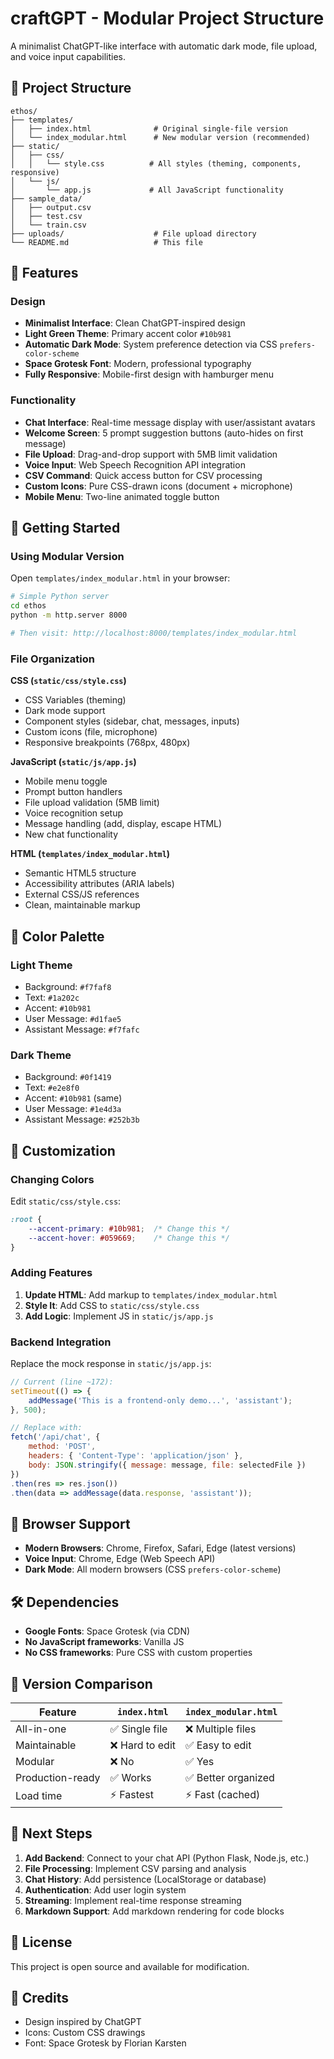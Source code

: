# craftGPT - Modular Project Structure

A minimalist ChatGPT-like interface with automatic dark mode, file upload, and voice input capabilities.

## 📁 Project Structure

```
ethos/
├── templates/
│   ├── index.html              # Original single-file version
│   └── index_modular.html      # New modular version (recommended)
├── static/
│   ├── css/
│   │   └── style.css          # All styles (theming, components, responsive)
│   └── js/
│       └── app.js             # All JavaScript functionality
├── sample_data/
│   ├── output.csv
│   ├── test.csv
│   └── train.csv
├── uploads/                    # File upload directory
└── README.md                   # This file
```

## 🎨 Features

### Design
- **Minimalist Interface**: Clean ChatGPT-inspired design
- **Light Green Theme**: Primary accent color `#10b981`
- **Automatic Dark Mode**: System preference detection via CSS `prefers-color-scheme`
- **Space Grotesk Font**: Modern, professional typography
- **Fully Responsive**: Mobile-first design with hamburger menu

### Functionality
- **Chat Interface**: Real-time message display with user/assistant avatars
- **Welcome Screen**: 5 prompt suggestion buttons (auto-hides on first message)
- **File Upload**: Drag-and-drop support with 5MB limit validation
- **Voice Input**: Web Speech Recognition API integration
- **CSV Command**: Quick access button for CSV processing
- **Custom Icons**: Pure CSS-drawn icons (document + microphone)
- **Mobile Menu**: Two-line animated toggle button

## 🚀 Getting Started

### Using Modular Version

Open `templates/index_modular.html` in your browser:

```bash
# Simple Python server
cd ethos
python -m http.server 8000

# Then visit: http://localhost:8000/templates/index_modular.html
```

### File Organization

**CSS (`static/css/style.css`)**
- CSS Variables (theming)
- Dark mode support
- Component styles (sidebar, chat, messages, inputs)
- Custom icons (file, microphone)
- Responsive breakpoints (768px, 480px)

**JavaScript (`static/js/app.js`)**
- Mobile menu toggle
- Prompt button handlers
- File upload validation (5MB limit)
- Voice recognition setup
- Message handling (add, display, escape HTML)
- New chat functionality

**HTML (`templates/index_modular.html`)**
- Semantic HTML5 structure
- Accessibility attributes (ARIA labels)
- External CSS/JS references
- Clean, maintainable markup

## 🎨 Color Palette

### Light Theme
- Background: `#f7faf8`
- Text: `#1a202c`
- Accent: `#10b981`
- User Message: `#d1fae5`
- Assistant Message: `#f7fafc`

### Dark Theme
- Background: `#0f1419`
- Text: `#e2e8f0`
- Accent: `#10b981` (same)
- User Message: `#1e4d3a`
- Assistant Message: `#252b3b`

## 🔧 Customization

### Changing Colors

Edit `static/css/style.css`:

```css
:root {
    --accent-primary: #10b981;  /* Change this */
    --accent-hover: #059669;    /* Change this */
}
```

### Adding Features

1. **Update HTML**: Add markup to `templates/index_modular.html`
2. **Style It**: Add CSS to `static/css/style.css`
3. **Add Logic**: Implement JS in `static/js/app.js`

### Backend Integration

Replace the mock response in `static/js/app.js`:

```javascript
// Current (line ~172):
setTimeout(() => {
    addMessage('This is a frontend-only demo...', 'assistant');
}, 500);

// Replace with:
fetch('/api/chat', {
    method: 'POST',
    headers: { 'Content-Type': 'application/json' },
    body: JSON.stringify({ message: message, file: selectedFile })
})
.then(res => res.json())
.then(data => addMessage(data.response, 'assistant'));
```

## 📱 Browser Support

- **Modern Browsers**: Chrome, Firefox, Safari, Edge (latest versions)
- **Voice Input**: Chrome, Edge (Web Speech API)
- **Dark Mode**: All modern browsers (CSS `prefers-color-scheme`)

## 🛠️ Dependencies

- **Google Fonts**: Space Grotesk (via CDN)
- **No JavaScript frameworks**: Vanilla JS
- **No CSS frameworks**: Pure CSS with custom properties

## 📄 Version Comparison

| Feature | `index.html` | `index_modular.html` |
|---------|--------------|----------------------|
| All-in-one | ✅ Single file | ❌ Multiple files |
| Maintainable | ❌ Hard to edit | ✅ Easy to edit |
| Modular | ❌ No | ✅ Yes |
| Production-ready | ✅ Works | ✅ Better organized |
| Load time | ⚡ Fastest | ⚡ Fast (cached) |

## 🎯 Next Steps

1. **Add Backend**: Connect to your chat API (Python Flask, Node.js, etc.)
2. **File Processing**: Implement CSV parsing and analysis
3. **Chat History**: Add persistence (LocalStorage or database)
4. **Authentication**: Add user login system
5. **Streaming**: Implement real-time response streaming
6. **Markdown Support**: Add markdown rendering for code blocks

## 📝 License

This project is open source and available for modification.

## 🙏 Credits

- Design inspired by ChatGPT
- Icons: Custom CSS drawings
- Font: Space Grotesk by Florian Karsten
